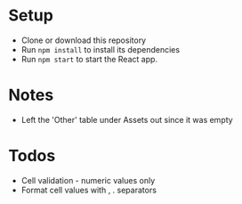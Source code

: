 # Setup

* Clone or download this repository
* Run `npm install` to install its dependencies
* Run `npm start` to start the React app.

# Notes
* Left the 'Other' table under Assets out since it was empty

# Todos
* Cell validation - numeric values only
* Format cell values with , . separators